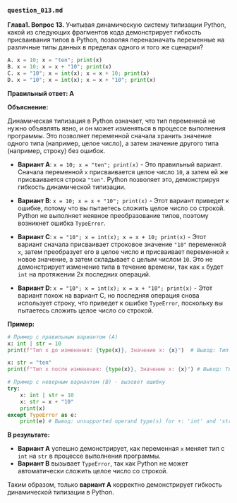 ### `question_013.md`

**Глава1. Вопрос 13.** Учитывая динамическую систему типизации Python, какой из следующих фрагментов кода демонстрирует гибкость присваивания типов в Python, позволяя переназначать переменные на различные типы данных в пределах одного и того же сценария?

```python
A. x = 10; x = "ten"; print(x)
B. x = 10; x = x + "10"; print(x)
C. x = "10"; x = int(x); x = x + 10; print(x)
D. x = "10"; x = int(x); x = x + "10"; print(x)
```

**Правильный ответ: A**

**Объяснение:**

Динамическая типизация в Python означает, что тип переменной не нужно объявлять явно, и он может изменяться в процессе выполнения программы. Это позволяет переменной сначала хранить значение одного типа (например, целое число), а затем значение другого типа (например, строку) без ошибок.

*   **Вариант A**: `x = 10; x = "ten"; print(x)` - Это правильный вариант. Сначала переменной `x` присваивается целое число `10`, а затем ей же присваивается строка `"ten"`. Python позволяет это, демонстрируя гибкость динамической типизации.

*   **Вариант B**: `x = 10; x = x + "10"; print(x)` - Этот вариант приведет к ошибке, потому что вы пытаетесь сложить целое число со строкой. Python не выполняет неявное преобразование типов, поэтому возникнет ошибка `TypeError`.
    
*   **Вариант C**: `x = "10"; x = int(x); x = x + 10; print(x)` - Этот вариант сначала присваивает строковое значение `"10"` переменной `x`, затем преобразует его в целое число и присваивает переменной `x` новое значение, а затем складывает с целым числом `10`. Это не демонстрирует изменение типа в течение времени, так как `x` будет `int` на протяжении 2х последних операций.

*   **Вариант D**: `x = "10"; x = int(x); x = x + "10"; print(x)` - Этот вариант похож на вариант C, но последняя операция  снова использует  строку, что приведет к ошибке `TypeError`, поскольку вы пытаетесь сложить целое число со строкой.
    
**Пример:**

```python
# Пример с правильным вариантом (A)
x: int | str = 10
print(f"Тип x до изменения: {type(x)}, Значение x: {x}")  # Вывод: Тип x до изменения: <class 'int'>, Значение x: 10

x: str = "ten"
print(f"Тип x после изменения: {type(x)}, Значение x: {x}") # Вывод: Тип x после изменения: <class 'str'>, Значение x: ten

# Пример с неверным вариантом (B) - вызовет ошибку
try:
    x: int | str = 10
    x: str = x + "10"
    print(x)
except TypeError as e:
    print(e) # Вывод: unsupported operand type(s) for +: 'int' and 'str'
```

**В результате:**

*   **Вариант A** успешно демонстрирует, как переменная `x` меняет тип с `int` на `str` в процессе выполнения программы.
*   **Вариант B** вызывает `TypeError`, так как Python не может автоматически сложить целое число со строкой.

Таким образом, только **вариант A** корректно демонстрирует гибкость динамической типизации в Python.
